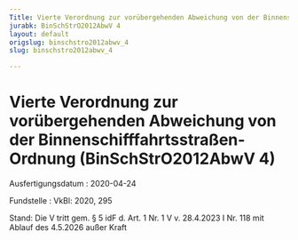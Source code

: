 ```yaml
---
Title: Vierte Verordnung zur vorübergehenden Abweichung von der Binnenschifffahrtsstraßen-Ordnung
jurabk: BinSchStrO2012AbwV 4
layout: default
origslug: binschstro2012abwv_4
slug: binschstro2012abwv_4

---
```


# Vierte Verordnung zur vorübergehenden Abweichung von der Binnenschifffahrtsstraßen-Ordnung (BinSchStrO2012AbwV 4)

Ausfertigungsdatum
:   2020-04-24

Fundstelle
:   VkBl: 2020, 295

Stand: Die V tritt gem. § 5 idF d. Art. 1 Nr. 1 V v. 28.4.2023 I Nr. 118 mit Ablauf des 4.5.2026 außer Kraft
